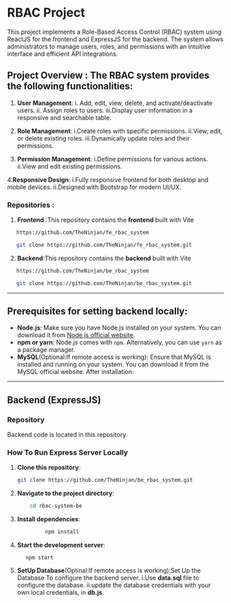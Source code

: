 # RBAC Project

This project implements a Role-Based Access Control (RBAC) system using ReactJS for the frontend and ExpressJS for the backend. The system allows administrators to manage users, roles, and permissions with an intuitive interface and efficient API integrations.

## Project Overview : The RBAC system provides the following functionalities:

1. **User Management**: 
 i. Add, edit, view, delete, and activate/deactivate users.
ii. Assign roles to users.
iii.Display user information in a responsive and searchable table.

2. **Role Management**:
i.Create roles with specific permissions.
ii.View, edit, or delete existing roles.
iii.Dynamically update roles and their permissions.

3. **Permission Management**:
i.Define permissions for various actions.
ii.View and edit existing permissions.

4.**Responsive Design**:
i.Fully responsive frontend for both desktop and mobile devices.
ii.Designed with Bootstrap for modern UI/UX.

### Repositories :
1. **Frontend** :This repository contains the **frontend** built with Vite
```bash
   https://github.com/TheNinjan/fe_rbac_system
```

```bash
   git clone https://github.com/TheNinjan/fe_rbac_system.git
```

2. **Backend**:This repository contains the **backend** built with Vite
```bash
   https://github.com/TheNinjan/be_rbac_system
```

```bash
   git clone https://github.com/TheNinjan/be_rbac_system.git
```
---

## Prerequisites for setting backend locally:

- **Node.js**: Make sure you have Node.js installed on your system. You can download it from [Node.js official website](https://nodejs.org/).
- **npm or yarn**: Node.js comes with `npm`. Alternatively, you can use `yarn` as a package manager.
- **MySQL**(Optional:If remote access is working): Ensure that MySQL is installed and running on your system. You can download it from the MySQL official website. After installation:

---
## Backend  (ExpressJS)

### Repository
Backend code is located in this repository.

### How To Run  Express Server Locally

1. **Clone this repository**:
   ```bash
   git clone https://github.com/TheNinjan/be_rbac_system.git
   ```
2. **Navigate to the project directory**:
      ```bash
          cd rbac-system-be
      ```

3. **Install dependencies**:
   ```bash 
            npm install
   ```

4. **Start the development server**:
```base  
      npm start
```
5.  **SetUp Database**(Optinal:If remote access is working):Set Up the Database To configure the backend server.
i.Use **data.sql** file to configure the database.
ii.update the database credentials with your own local credentials, in **db.js**.
   


